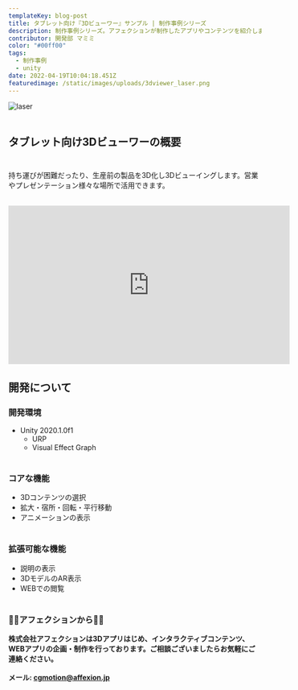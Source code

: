 ```yaml
---
templateKey: blog-post
title: タブレット向け『3Dビューワー』サンプル | 制作事例シリーズ
description: 制作事例シリーズ。アフェクションが制作したアプリやコンテンツを紹介します。今回はタブレット向け『3Dビューワー』サンプルです。
contributor: 開発部 マミミ
color: "#00ff00"
tags:
  - 制作事例
  - unity
date: 2022-04-19T10:04:18.451Z
featuredimage: /static/images/uploads/3dviewer_laser.png
---
```

![laser](https://firebasestorage.googleapis.com/v0/b/affexion-blog-image.appspot.com/o/3dviewer%2F3dviewer_laser.png?alt=media&token=1a7ddf24-be48-4f03-b00c-82613f7188b9 "laser")<br><br>
## タブレット向け3Dビューワーの概要<br><br>
持ち運びが困難だったり、生産前の製品を3D化し3Dビューイングします。営業やプレゼンテーション様々な場所で活用できます。<br><br>
<iframe width="560" height="315" src="https://www.youtube.com/embed/48INx6Vu7B0" title="YouTube video player" frameborder="0" allow="accelerometer; autoplay; clipboard-write; encrypted-media; gyroscope; picture-in-picture" allowfullscreen></iframe>

##  開発について<br>
### 開発環境<br>
- Unity 2020.1.0f1
  - URP 
  - Visual Effect Graph<br><br>
### コアな機能<br>
- 3Dコンテンツの選択
- 拡大・宿所・回転・平行移動
- アニメーションの表示<br><br>
### 拡張可能な機能<br>
- 説明の表示
- 3DモデルのAR表示
- WEBでの閲覧<br><br>
### 👾👾アフェクションから👾👾<br>
**株式会社アフェクションは3Dアプリはじめ、インタラクティブコンテンツ、WEBアプリの企画・制作を行っております。ご相談ございましたらお気軽にご連絡ください。<br><br>メール: cgmotion@affexion.jp**